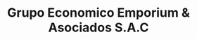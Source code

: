 ---
title: "Grupo Economico Emporium & Asociados S.A.C"
url: /huancayo/grupo-economico-emporium-y-asociados-s-a-c/
shop: general
---
